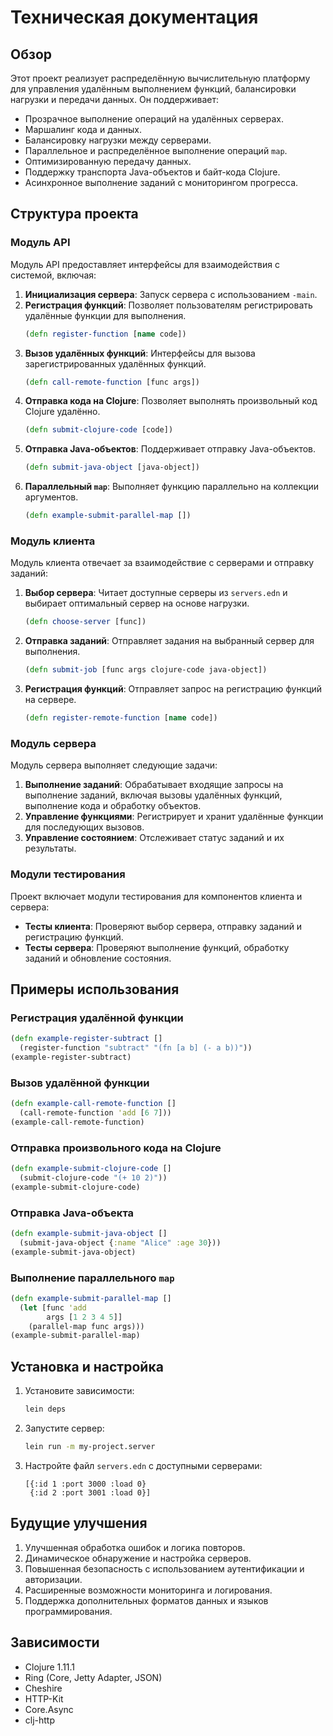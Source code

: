# Техническая документация

## Обзор
Этот проект реализует распределённую вычислительную платформу для управления удалённым выполнением функций, балансировки нагрузки и передачи данных. Он поддерживает:

- Прозрачное выполнение операций на удалённых серверах.
- Маршалинг кода и данных.
- Балансировку нагрузки между серверами.
- Параллельное и распределённое выполнение операций `map`.
- Оптимизированную передачу данных.
- Поддержку транспорта Java-объектов и байт-кода Clojure.
- Асинхронное выполнение заданий с мониторингом прогресса.

## Структура проекта

### Модуль API
Модуль API предоставляет интерфейсы для взаимодействия с системой, включая:

1. **Инициализация сервера**: Запуск сервера с использованием `-main`.
2. **Регистрация функций**: Позволяет пользователям регистрировать удалённые функции для выполнения.
   ```clojure
   (defn register-function [name code])
   ```
3. **Вызов удалённых функций**: Интерфейсы для вызова зарегистрированных удалённых функций.
   ```clojure
   (defn call-remote-function [func args])
   ```
4. **Отправка кода на Clojure**: Позволяет выполнять произвольный код Clojure удалённо.
   ```clojure
   (defn submit-clojure-code [code])
   ```
5. **Отправка Java-объектов**: Поддерживает отправку Java-объектов.
   ```clojure
   (defn submit-java-object [java-object])
   ```
6. **Параллельный `map`**: Выполняет функцию параллельно на коллекции аргументов.
   ```clojure
   (defn example-submit-parallel-map [])
   ```

### Модуль клиента
Модуль клиента отвечает за взаимодействие с серверами и отправку заданий:

1. **Выбор сервера**: Читает доступные серверы из `servers.edn` и выбирает оптимальный сервер на основе нагрузки.
   ```clojure
   (defn choose-server [func])
   ```
2. **Отправка заданий**: Отправляет задания на выбранный сервер для выполнения.
   ```clojure
   (defn submit-job [func args clojure-code java-object])
   ```
3. **Регистрация функций**: Отправляет запрос на регистрацию функций на сервере.
   ```clojure
   (defn register-remote-function [name code])
   ```

### Модуль сервера
Модуль сервера выполняет следующие задачи:

1. **Выполнение заданий**: Обрабатывает входящие запросы на выполнение заданий, включая вызовы удалённых функций, выполнение кода и обработку объектов.
2. **Управление функциями**: Регистрирует и хранит удалённые функции для последующих вызовов.
3. **Управление состоянием**: Отслеживает статус заданий и их результаты.

### Модули тестирования
Проект включает модули тестирования для компонентов клиента и сервера:

- **Тесты клиента**: Проверяют выбор сервера, отправку заданий и регистрацию функций.
- **Тесты сервера**: Проверяют выполнение функций, обработку заданий и обновление состояния.

## Примеры использования

### Регистрация удалённой функции
```clojure
(defn example-register-subtract []
  (register-function "subtract" "(fn [a b] (- a b))"))
(example-register-subtract)
```

### Вызов удалённой функции
```clojure
(defn example-call-remote-function []
  (call-remote-function 'add [6 7]))
(example-call-remote-function)
```

### Отправка произвольного кода на Clojure
```clojure
(defn example-submit-clojure-code []
  (submit-clojure-code "(+ 10 2)"))
(example-submit-clojure-code)
```

### Отправка Java-объекта
```clojure
(defn example-submit-java-object []
  (submit-java-object {:name "Alice" :age 30}))
(example-submit-java-object)
```

### Выполнение параллельного `map`
```clojure
(defn example-submit-parallel-map []
  (let [func 'add
        args [1 2 3 4 5]]
    (parallel-map func args)))
(example-submit-parallel-map)
```

## Установка и настройка

1. Установите зависимости:
   ```bash
   lein deps
   ```
2. Запустите сервер:
   ```bash
   lein run -m my-project.server
   ```
3. Настройте файл `servers.edn` с доступными серверами:
   ```edn
   [{:id 1 :port 3000 :load 0}
    {:id 2 :port 3001 :load 0}]
   ```

## Будущие улучшения

1. Улучшенная обработка ошибок и логика повторов.
2. Динамическое обнаружение и настройка серверов.
3. Повышенная безопасность с использованием аутентификации и авторизации.
4. Расширенные возможности мониторинга и логирования.
5. Поддержка дополнительных форматов данных и языков программирования.

## Зависимости

- Clojure 1.11.1
- Ring (Core, Jetty Adapter, JSON)
- Cheshire
- HTTP-Kit
- Core.Async
- clj-http


